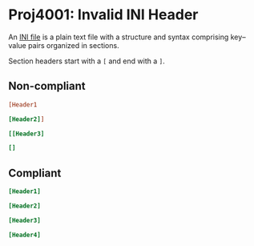 # Proj4001: Invalid INI Header
An [INI file](https://en.wikipedia.org/wiki/INI_file) is a plain text file with
a structure and syntax comprising key–value pairs organized in sections.

Section headers start with a `[` and end with a `]`.

## Non-compliant
``` ini
[Header1

[Header2]]

[[Header3]

[]
```

## Compliant
``` ini
[Header1]

[Header2]

[Header3]

[Header4]
```